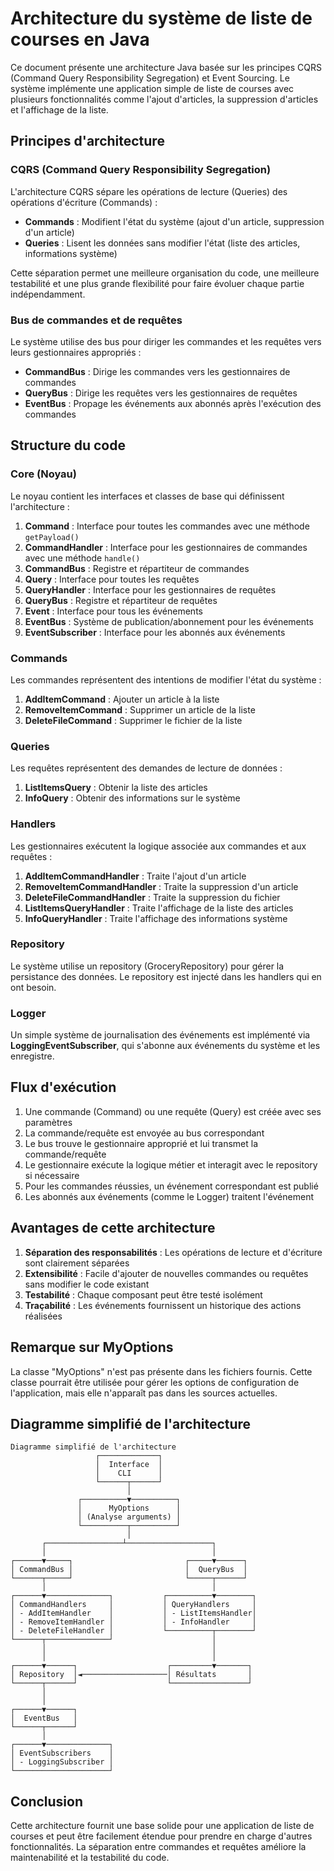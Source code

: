 # Architecture du système de liste de courses en Java

Ce document présente une architecture Java basée sur les principes CQRS (Command Query Responsibility Segregation) et Event Sourcing. Le système implémente une application simple de liste de courses avec plusieurs fonctionnalités comme l'ajout d'articles, la suppression d'articles et l'affichage de la liste.

## Principes d'architecture

### CQRS (Command Query Responsibility Segregation)

L'architecture CQRS sépare les opérations de lecture (Queries) des opérations d'écriture (Commands) :

- **Commands** : Modifient l'état du système (ajout d'un article, suppression d'un article)
- **Queries** : Lisent les données sans modifier l'état (liste des articles, informations système)

Cette séparation permet une meilleure organisation du code, une meilleure testabilité et une plus grande flexibilité pour faire évoluer chaque partie indépendamment.

### Bus de commandes et de requêtes

Le système utilise des bus pour diriger les commandes et les requêtes vers leurs gestionnaires appropriés :

- **CommandBus** : Dirige les commandes vers les gestionnaires de commandes
- **QueryBus** : Dirige les requêtes vers les gestionnaires de requêtes
- **EventBus** : Propage les événements aux abonnés après l'exécution des commandes

## Structure du code

### Core (Noyau)

Le noyau contient les interfaces et classes de base qui définissent l'architecture :

1. **Command** : Interface pour toutes les commandes avec une méthode `getPayload()`
2. **CommandHandler** : Interface pour les gestionnaires de commandes avec une méthode `handle()`
3. **CommandBus** : Registre et répartiteur de commandes
4. **Query** : Interface pour toutes les requêtes
5. **QueryHandler** : Interface pour les gestionnaires de requêtes
6. **QueryBus** : Registre et répartiteur de requêtes
7. **Event** : Interface pour tous les événements
8. **EventBus** : Système de publication/abonnement pour les événements
9. **EventSubscriber** : Interface pour les abonnés aux événements

### Commands

Les commandes représentent des intentions de modifier l'état du système :

1. **AddItemCommand** : Ajouter un article à la liste
2. **RemoveItemCommand** : Supprimer un article de la liste
3. **DeleteFileCommand** : Supprimer le fichier de la liste

### Queries

Les requêtes représentent des demandes de lecture de données :

1. **ListItemsQuery** : Obtenir la liste des articles
2. **InfoQuery** : Obtenir des informations sur le système

### Handlers

Les gestionnaires exécutent la logique associée aux commandes et aux requêtes :

1. **AddItemCommandHandler** : Traite l'ajout d'un article
2. **RemoveItemCommandHandler** : Traite la suppression d'un article
3. **DeleteFileCommandHandler** : Traite la suppression du fichier
4. **ListItemsQueryHandler** : Traite l'affichage de la liste des articles
5. **InfoQueryHandler** : Traite l'affichage des informations système

### Repository

Le système utilise un repository (GroceryRepository) pour gérer la persistance des données. Le repository est injecté dans les handlers qui en ont besoin.

### Logger

Un simple système de journalisation des événements est implémenté via **LoggingEventSubscriber**, qui s'abonne aux événements du système et les enregistre.

## Flux d'exécution

1. Une commande (Command) ou une requête (Query) est créée avec ses paramètres
2. La commande/requête est envoyée au bus correspondant
3. Le bus trouve le gestionnaire approprié et lui transmet la commande/requête
4. Le gestionnaire exécute la logique métier et interagit avec le repository si nécessaire
5. Pour les commandes réussies, un événement correspondant est publié
6. Les abonnés aux événements (comme le Logger) traitent l'événement

## Avantages de cette architecture

1. **Séparation des responsabilités** : Les opérations de lecture et d'écriture sont clairement séparées
2. **Extensibilité** : Facile d'ajouter de nouvelles commandes ou requêtes sans modifier le code existant
3. **Testabilité** : Chaque composant peut être testé isolément
4. **Traçabilité** : Les événements fournissent un historique des actions réalisées

## Remarque sur MyOptions

La classe "MyOptions" n'est pas présente dans les fichiers fournis. Cette classe pourrait être utilisée pour gérer les options de configuration de l'application, mais elle n'apparaît pas dans les sources actuelles.

## Diagramme simplifié de l'architecture

```
Diagramme simplifié de l'architecture
                   ┌─────────────┐
                   │  Interface  │
                   │    CLI      │
                   └──────┬──────┘
                          │
               ┌──────────▼──────────┐
               │      MyOptions      │
               │ (Analyse arguments) │
               └──────────┬──────────┘
                          │
       ┌─────────────────┴───────────────────┐
       │                                     │
┌──────▼─────┐                         ┌─────▼──────┐
│ CommandBus │                         │  QueryBus  │
└──────┬─────┘                         └─────┬──────┘
       │                                     │
┌──────▼──────────────┐           ┌──────────▼────────┐
│ CommandHandlers     │           │ QueryHandlers     │
│ - AddItemHandler    │           │ - ListItemsHandler│
│ - RemoveItemHandler │           │ - InfoHandler     │
│ - DeleteFileHandler │           └──────────┬────────┘
└──────┬──────────────┘                      │
       │                                     │
       │                                     │
┌──────▼──────┐                    ┌─────────▼───────┐
│ Repository  │◄───────────────────│ Résultats       │
└──────┬──────┘                    └─────────────────┘
       │
       │
┌──────▼──────┐
│  EventBus   │
└──────┬──────┘
       │
┌──────▼──────────────┐
│ EventSubscribers    │
│ - LoggingSubscriber │
└─────────────────────┘
```

## Conclusion

Cette architecture fournit une base solide pour une application de liste de courses et peut être facilement étendue pour prendre en charge d'autres fonctionnalités. La séparation entre commandes et requêtes améliore la maintenabilité et la testabilité du code.